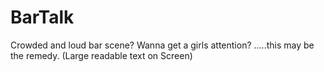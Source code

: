 BarTalk
=======

Crowded and loud bar scene? Wanna get a girls attention? .....this may be the remedy. (Large readable text on Screen)
